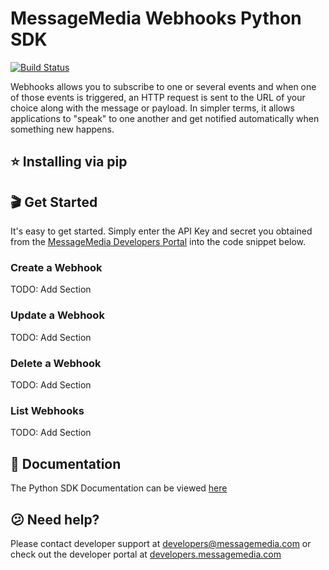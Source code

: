 # MessageMedia Webhooks Python SDK
[![Build Status](https://travis-ci.com/messagemedia/webhooks-python-sdk.svg?token=RShVNCNfErA4z78eSXc6&branch=master)](https://travis-ci.com/messagemedia/webhooks-python-sdk)

Webhooks allows you to subscribe to one or several events and when one of those events is triggered, an HTTP request is sent to the URL of your choice along with the message or payload. In simpler terms, it allows applications to "speak" to one another and get notified automatically when something new happens.

## ⭐️ Installing via pip


## 🎬 Get Started
It's easy to get started. Simply enter the API Key and secret you obtained from the [MessageMedia Developers Portal](https://developers.messagemedia.com) into the code snippet below.

### Create a Webhook
TODO: Add Section

### Update a Webhook
TODO: Add Section

### Delete a Webhook
TODO: Add Section

### List Webhooks
TODO: Add Section

## 📕 Documentation
The Python SDK Documentation can be viewed [here](DOCUMENTATION.md)

## 😕 Need help?
Please contact developer support at developers@messagemedia.com or check out the developer portal at [developers.messagemedia.com](https://developers.messagemedia.com/)
